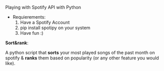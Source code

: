 <h>Playing with Spotify API with Python
</h>

- Requierements:
  1) Have a Spotify Account
  2) pip install spotipy on your system
  3) Have fun :)

<b>Sort&rank</b>:

A python script that <b>sorts</b> your most played songs of the past month on spotify & <b>ranks</b> them based on popularity (or any other feature you would like).
